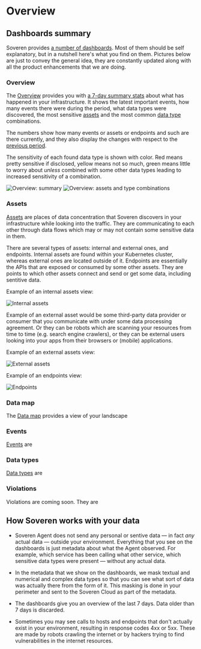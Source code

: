 # Overview

## Dashboards summary

Soveren provides [a number of dashboards](https://app.soveren.io/). Most of them should be self explanatory, but in a nutshell here's what you find on them. Pictures below are just to convey the general idea, they are constantly updated along with all the product enhancements that we are doing.

### Overview

The [Overview](https://app.soveren.io/overview) provides you with [a 7-day summary stats](#how-soveren-works-with-your-data) about what has happened in your infrastructure. It shows the latest important events, how many events there were during the period, what data types were discovered, the most sensitive [assets](#assets) and the most common [data type](#data-types) combinations.

The numbers show how many events or assets or endpoints and such are there currently, and they also display the changes with respect to the [previous period](#how-soveren-works-with-your-data).

The sensitivity of each found data type is shown with color. Red means pretty sensitive if disclosed, yellow means not so much, green means little to worry about _unless_ combined with some other data types leading to increased sensitivity of a combination.

![Overview: summary](../../img/user-guide/overview-01.png "Overview: summary")
![Overview: assets and type combinations](../../img/user-guide/overview-02.png "Overview: assets and type combinations")

### Assets

[Assets](https://app.soveren.io/data-inventory/) are places of data concentration that Soveren discovers in your infrastructure while looking into the traffic. They are communicating to each other through data flows which may or may not contain some sensitive data in them.

There are several types of assets: internal and external ones, and endpoints. Internal assets are found within your Kubernetes cluster, whereas external ones are located outside of it. Endpoints are essentially the APIs that are exposed or consumed by some other assets. They are points to which other assets connect and send or get some data, including sentitive data.

Example of an internal assets view:

![Internal assets](../../img/user-guide/assets-01.png "Internal assets")

Example of an external asset would be some third-party data provider or consumer that you communicate with under some data processing agreement. Or they can be robots which are scanning your resources from time to time (e.g. search engine crawlers), or they can be external users looking into your apps from their browsers or (mobile) applications.

Example of an external assets view:

![External assets](../../img/user-guide/assets-02.png "External assets")

Example of an endpoints view:

![Endpoints](../../img/user-guide/assets-03.png "Endpoints")

### Data map

The [Data map](https://app.soveren.io/data-map) provides a view of your landscape

### Events

[Events](https://app.soveren.io/events) are

### Data types

[Data types](https://app.soveren.io/pii-types) are

### Violations

Violations are coming soon. They are

## How Soveren works with your data

* Soveren Agent does not send any personal or sentive data — in fact _any_ actual data — outside your environment. Everything that you see on the dashboards is just metadata about what the Agent observed. For example, which service has been calling what other service, which sensitive data types were present — without any actual data.

* In the metadata that we show on the dashboards, we mask textual and numerical and complex data types so that you can see what sort of data was actually there from the form of it. This masking is done in your perimeter and sent to the Soveren Cloud as part of the metadata.

* The dashboards give you an overview of the last 7 days. Data older than 7 days is discarded.

* Sometimes you may see calls to hosts and endpoints that don't actually exist in your environment, resulting in response codes 4xx or 5xx. These are made by robots crawling the internet or by hackers trying to find vulnerabilities in the internet resources.

